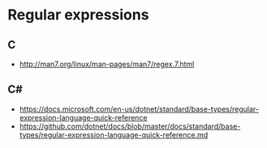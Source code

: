 # Regular expressions

## C

- http://man7.org/linux/man-pages/man7/regex.7.html

## C#

- https://docs.microsoft.com/en-us/dotnet/standard/base-types/regular-expression-language-quick-reference
- https://github.com/dotnet/docs/blob/master/docs/standard/base-types/regular-expression-language-quick-reference.md

